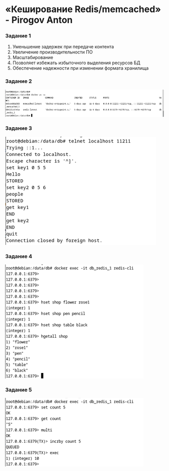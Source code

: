 # «Кеширование Redis/memcached» - Pirogov Anton

###     Задание 1 

1. Уменьшение задержек при передаче контента
2. Увеличение производительности ПО 
3. Масштабирование 
4. Позволяет избежать избыточного выделения ресурсов БД
5. Обеспечение надежности при изменении формата хранилища

###     Задание 2

![ex2](./screenshots/ex2.png)

###     Задание 3

![ex3](./screenshots/ex3.png)

###     Задание 4

![ex4](./screenshots/ex4.png)

###     Задание 5

![ex5](./screenshots/ex5.png)

